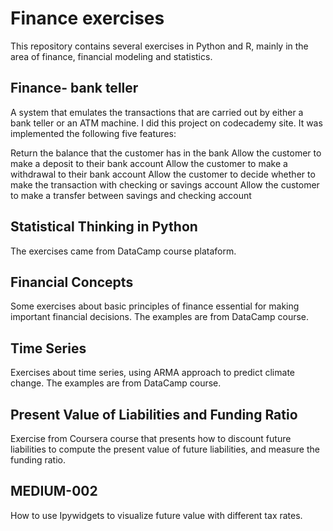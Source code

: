 # Finance exercises
This repository contains several exercises in Python and R, mainly in the area of finance, financial modeling and statistics.



## Finance- bank teller
A system that emulates the transactions that are carried out by either a bank teller or an ATM machine.
I did this project on codecademy site. It was implemented the following five features:

Return the balance that the customer has in the bank
Allow the customer to make a deposit to their bank account
Allow the customer to make a withdrawal to their bank account
Allow the customer to decide whether to make the transaction with checking or savings account
Allow the customer to make a transfer between savings and checking account


## Statistical Thinking in Python
The exercises came from DataCamp course plataform.

## Financial Concepts

Some exercises about basic principles of finance essential for making important financial decisions.
The examples are from DataCamp course.

## Time Series
Exercises about time series, using ARMA approach to predict climate change.
The examples are from DataCamp course.


## Present Value of Liabilities and Funding Ratio

Exercise from Coursera course that presents how to discount future liabilities to compute the present value of future liabilities, and measure the funding ratio.

## MEDIUM-002
How to use Ipywidgets to visualize future value with different tax rates.
